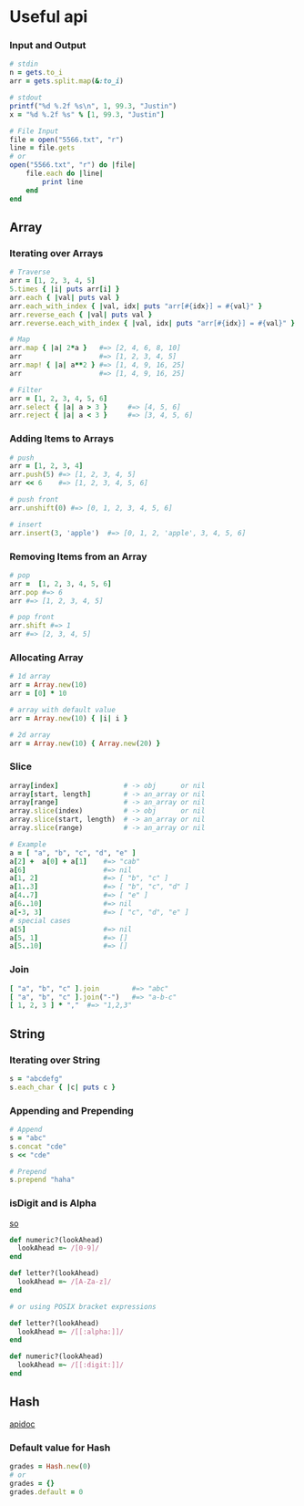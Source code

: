 # Useful api

### Input and Output
```ruby
# stdin
n = gets.to_i
arr = gets.split.map(&:to_i)

# stdout
printf("%d %.2f %s\n", 1, 99.3, "Justin")
x = "%d %.2f %s" % [1, 99.3, "Justin"]

# File Input
file = open("5566.txt", "r")
line = file.gets
# or
open("5566.txt", "r") do |file|
    file.each do |line|
        print line
    end
end
```
## Array
### Iterating over Arrays
```ruby
# Traverse
arr = [1, 2, 3, 4, 5]
5.times { |i| puts arr[i] }
arr.each { |val| puts val }
arr.each_with_index { |val, idx| puts "arr[#{idx}] = #{val}" }
arr.reverse_each { |val| puts val }
arr.reverse.each_with_index { |val, idx| puts "arr[#{idx}] = #{val}" }

# Map
arr.map { |a| 2*a }   #=> [2, 4, 6, 8, 10]
arr                   #=> [1, 2, 3, 4, 5]
arr.map! { |a| a**2 } #=> [1, 4, 9, 16, 25]
arr                   #=> [1, 4, 9, 16, 25]

# Filter
arr = [1, 2, 3, 4, 5, 6]
arr.select { |a| a > 3 }     #=> [4, 5, 6]
arr.reject { |a| a < 3 }     #=> [3, 4, 5, 6]
```

### Adding Items to Arrays
```ruby
# push
arr = [1, 2, 3, 4]
arr.push(5) #=> [1, 2, 3, 4, 5]
arr << 6    #=> [1, 2, 3, 4, 5, 6]

# push front
arr.unshift(0) #=> [0, 1, 2, 3, 4, 5, 6]

# insert
arr.insert(3, 'apple')  #=> [0, 1, 2, 'apple', 3, 4, 5, 6]
```

### Removing Items from an Array
```ruby
# pop
arr =  [1, 2, 3, 4, 5, 6]
arr.pop #=> 6
arr #=> [1, 2, 3, 4, 5]

# pop front
arr.shift #=> 1
arr #=> [2, 3, 4, 5]
```

### Allocating Array
```ruby
# 1d array
arr = Array.new(10)
arr = [0] * 10

# array with default value
arr = Array.new(10) { |i| i }

# 2d array
arr = Array.new(10) { Array.new(20) }
```

### Slice
```ruby
array[index]                # -> obj      or nil
array[start, length]        # -> an_array or nil
array[range]                # -> an_array or nil
array.slice(index)          # -> obj      or nil
array.slice(start, length)  # -> an_array or nil
array.slice(range)          # -> an_array or nil

# Example
a = [ "a", "b", "c", "d", "e" ]
a[2] +  a[0] + a[1]    #=> "cab"
a[6]                   #=> nil
a[1, 2]                #=> [ "b", "c" ]
a[1..3]                #=> [ "b", "c", "d" ]
a[4..7]                #=> [ "e" ]
a[6..10]               #=> nil
a[-3, 3]               #=> [ "c", "d", "e" ]
# special cases
a[5]                   #=> nil
a[5, 1]                #=> []
a[5..10]               #=> []
```

### Join
```ruby
[ "a", "b", "c" ].join        #=> "abc"
[ "a", "b", "c" ].join("-")   #=> "a-b-c"
[ 1, 2, 3 ] * ","  #=> "1,2,3"
```

## String
### Iterating over String
```ruby
s = "abcdefg"
s.each_char { |c| puts c }
```
### Appending and Prepending
```ruby
# Append
s = "abc"
s.concat "cde"
s << "cde"

# Prepend
s.prepend "haha"
```

### isDigit and is Alpha
[so](http://stackoverflow.com/questions/14551256/how-to-find-out-in-ruby-if-a-character-is-a-letter-or-a-digit)
```ruby
def numeric?(lookAhead)
  lookAhead =~ /[0-9]/
end

def letter?(lookAhead)
  lookAhead =~ /[A-Za-z]/
end

# or using POSIX bracket expressions

def letter?(lookAhead)
  lookAhead =~ /[[:alpha:]]/
end

def numeric?(lookAhead)
  lookAhead =~ /[[:digit:]]/
end
```

## Hash
[apidoc](http://ruby-doc.org/core-2.3.1/Hash.html)

### Default value for Hash
```ruby
grades = Hash.new(0)
# or
grades = {}
grades.default = 0
```